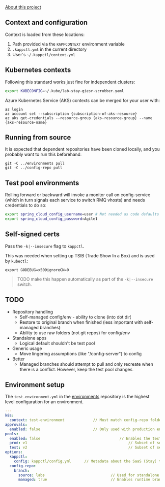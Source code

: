[About this project](./docs/about.md)

## Context and configuration

Context is loaded from these locations:

1. Path provided via the `KAPPCONTEXT` environment variable
2. `.kappctl.yml` in the current directory
3. User's `~/.kappctl/context.yml`

## Kubernetes contexts

Following this standard works just fine for independent clusters:

```bash
export KUBECONFIG=~/.kube/lab-stay-giesr-scrubber.yaml
```

Azure Kubernetes Service (AKS) contexts can be merged for your user with:

```shell
az login
az account set --subscription {subscription-of-aks-resource}
az aks get-credentials --resource-group {aks-resource-group} --name {aks-resource-name}
```

## Running from source

It is expected that dependent repositories have been cloned locally, and you probably want to run
this beforehand:

```
git -C ../environments pull
git -C ../config-repo pull
```

## Test pool environments

Rolling forward or backward will invoke a monitor call on config-service (which in turn signals
each service to switch RMQ vhosts) and needs credentials to do so:

```bash
export spring_cloud_config_username=user # Not needed as code defaults to "user"
export spring_cloud_config_password=Agile1
```

## Self-signed certs

Pass the `-k|--insecure` flag to `kappctl`.

This was needed when setting up TSIB (Trade Show In a Box) and is used by `kubectl`:

```
export GODEBUG=x509ignoreCN=0
```

> TODO make this happen automatically as part of the `-k|--insecure` switch.

## TODO

* Repository handling
  * Self-managed config/env - ability to clone (into dot dir)
  * Restore to original branch when finished (less important with self-managed branches)
  * Ability to use raw folders (not git repos) for config/env
* Standalone apps
  * Logical default shouldn't be test pool
* Generic usage
  * Move lingering assumptions (like "/config-server") to config
* Better
  * Managed branches should attempt to pull and only recreate when there is a conflict. However, keep the test pool changes.

## Environment setup

The `test-environment.yml` in the [environments](https://dev.azure.com/agilysys/Stay/_git/environments) repository is the highest level configuration for an environment.

```yaml
---
k8s:
  context: test-environment 			// Must match config-repo folder name
approvals:
  enabled: false            			// Only used with production environments
pools:
  enabled: false									// Enables the test-pool rollout workflow
  prod: v1												// Subset of services that receive traffic
  test: v2												// Subset of services that receive test-pool traffic (when enabled)
options:
  kappctl:
    config: kappctl/config.yml 		// Metadata about the SaaS (Stay) that kappctl is going to deploy
  config-repo:
    branch:
      source: labs								// Used for standalone deployments and as the upstream for runtime branches
      managed: true								// Enables runtime branches
```
